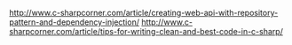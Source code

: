 http://www.c-sharpcorner.com/article/creating-web-api-with-repository-pattern-and-dependency-injection/
http://www.c-sharpcorner.com/article/tips-for-writing-clean-and-best-code-in-c-sharp/
